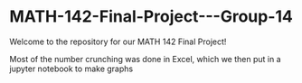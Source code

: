 # MATH-142-Final-Project---Group-14

Welcome to the repository for our MATH 142 Final Project!

Most of the number crunching was done in Excel, which we then put in a jupyter notebook to make graphs
